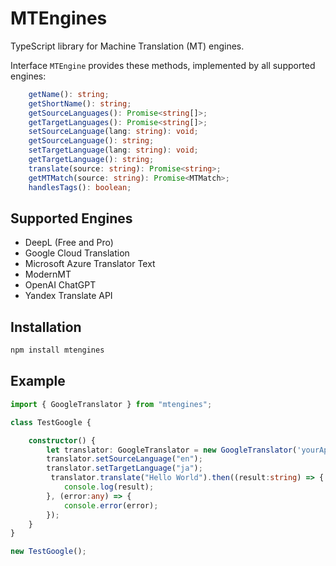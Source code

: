 # MTEngines

TypeScript library for Machine Translation (MT) engines.

Interface `MTEngine` provides these methods, implemented by all supported engines:

```typescript
    getName(): string;
    getShortName(): string;
    getSourceLanguages(): Promise<string[]>;
    getTargetLanguages(): Promise<string[]>;
    setSourceLanguage(lang: string): void;
    getSourceLanguage(): string;
    setTargetLanguage(lang: string): void;
    getTargetLanguage(): string;
    translate(source: string): Promise<string>;
    getMTMatch(source: string): Promise<MTMatch>;
    handlesTags(): boolean;
```

## Supported Engines

- DeepL (Free and Pro)
- Google Cloud Translation
- Microsoft Azure Translator Text
- ModernMT
- OpenAI ChatGPT
- Yandex Translate API

## Installation

```bash
npm install mtengines
```

## Example

```typescript
import { GoogleTranslator } from "mtengines";

class TestGoogle {

    constructor() {
        let translator: GoogleTranslator = new GoogleTranslator('yourApiKey');
        translator.setSourceLanguage("en");
        translator.setTargetLanguage("ja");
         translator.translate("Hello World").then((result:string) => {
            console.log(result);
        }, (error:any) => {
            console.error(error);
        });
    }
}

new TestGoogle();
```
